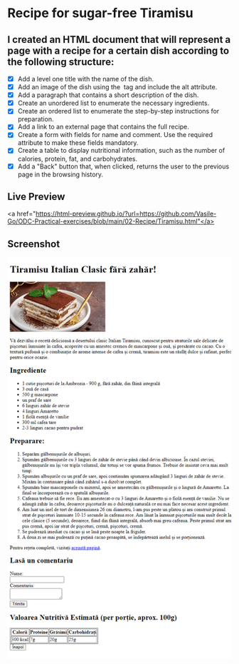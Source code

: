 # Recipe for sugar-free Tiramisu

## I created an HTML document that will represent a page with a recipe for a certain dish according to the following structure:

- [x] Add a level one title with the name of the dish.
- [x] Add an image of the dish using the <img> tag and include the alt attribute.
- [x] Add a paragraph that contains a short description of the dish.
- [x] Create an unordered list to enumerate the necessary ingredients.
- [x] Create an ordered list to enumerate the step-by-step instructions for preparation.
- [x] Add a link to an external page that contains the full recipe.
- [x] Create a form with fields for name and comment. Use the required attribute to make these fields mandatory.
- [x] Create a table to display nutritional information, such as the number of calories, protein, fat, and carbohydrates.
- [x] Add a "Back" button that, when clicked, returns the user to the previous page in the browsing history.

## Live Preview

<a href="https://html-preview.github.io/?url=https://github.com/Vasile-Go/ODC-Practical-exercises/blob/main/02-Recipe/Tiramisu.html"</a>

## Screenshot

!["Hello World!" page screenshot](./Tiramisu_HTML.png)
